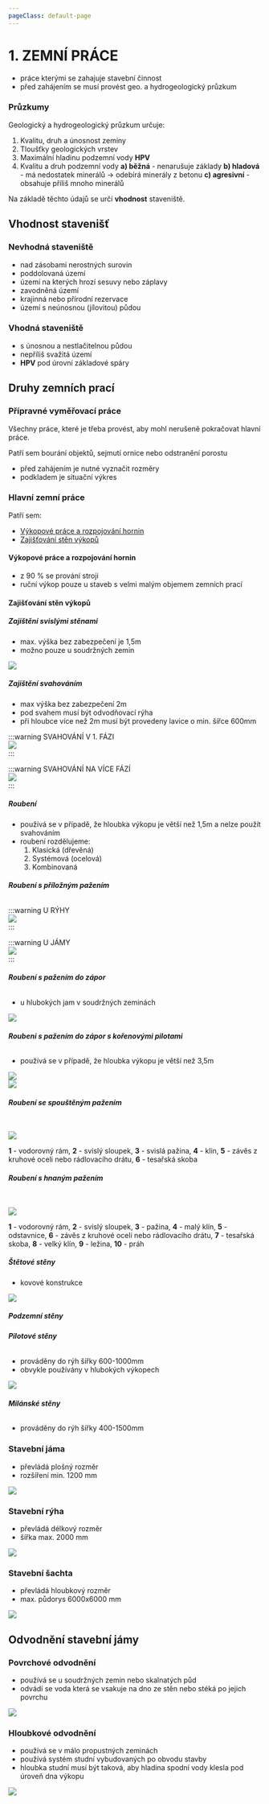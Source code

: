 ```yaml
---
pageClass: default-page
---
```


# 1. ZEMNÍ PRÁCE

- práce kterými se zahajuje stavební činnost
- před zahájením se musí provést geo. a hydrogeologický průzkum

### Průzkumy

Geologický a hydrogeologický průzkum určuje:

1. Kvalitu, druh a únosnost zeminy
2. Tloušťky geologických vrstev
3. Maximální hladinu podzemní vody **HPV**
4. Kvalitu a druh podzemní vody
   **a) běžná** - nenarušuje základy
   **b) hladová** - má nedostatek minerálů → odebírá minerály z betonu
   **c) agresivní** - obsahuje příliš mnoho minerálů

Na základě těchto údajů se určí **vhodnost** staveniště.

## Vhodnost stavenišť

### Nevhodná staveniště

- nad zásobami nerostných surovin
- poddolovaná území
- území na kterých hrozí sesuvy nebo záplavy
- zavodněná území
- krajinná nebo přírodní rezervace
- území s neúnosnou (jílovitou) půdou

### Vhodná staveniště

- s únosnou a nestlačitelnou půdou
- nepříliš svažitá území
- **HPV** pod úrovní základové spáry

## Druhy zemních prací

### Přípravné vyměřovací práce

Všechny práce, které je třeba provést, aby mohl nerušeně pokračovat hlavní práce.

Patří sem bourání objektů, sejmutí ornice nebo odstranění porostu

- před zahájením je nutné vyznačit rozměry
- podkladem je situační výkres

### Hlavní zemní práce

Patří sem:

- [Výkopové práce a rozpojování hornin](/pos/1/#vykopove-prace-a-rozpojovani-hornin)
- [Zajišťování stěn výkopů](/pos/1/#zajistovani-sten-vykopu)

#### Výkopové práce a rozpojování hornin

- z 90 % se prování stroji
- ruční výkop pouze u staveb s velmi malým objemem zemních prací

#### Zajišťování stěn výkopů

##### Zajištění svislými stěnami

- max. výška bez zabezpečení je 1,5m
- možno pouze u soudržných zemin

<img class="centered_image" src="/images/pos/1/svisly_vykop.jpg" />

##### Zajištění svahováním

- max výška bez zabezpečení 2m
- pod svahem musí být odvodňovací rýha
- při hloubce více než 2m musí být provedeny lavice o min. šířce 600mm

:::warning SVAHOVÁNÍ V 1. FÁZI
<br>
<img class="centered_image" src="/images/pos/1/svahovany_vykop1.jpg" />
<br>
:::

:::warning SVAHOVÁNÍ NA VÍCE FÁZÍ
<br>
<img class="centered_image" src="/images/pos/1/svahovany_vykop2.jpg" />
<br>
:::

##### Roubení

- používá se v případě, že hloubka výkopu je větší než 1,5m a nelze použít svahováním
- roubení rozdělujeme:
  1. Klasická (dřevěná)
  2. Systémová (ocelová)
  3. Kombinovaná

###### **Roubení s příložným pažením**

:::warning U RÝHY
<br>
<img class="centered_image" src="/images/pos/1/roubeni_u_ryhy.jpg" />
<br>
:::

:::warning U JÁMY
<br>
<img class="centered_image" src="/images/pos/1/roubeni_u_jamy.jpg" />
<br>
:::

###### **Roubení s pažením do zápor**

- u hlubokých jam v soudržných zeminách

<img class="centered_image" src="/images/pos/1/pazeni_do_zapor.jpg" />

###### **Roubeni s pažením do zápor s kořenovými pilotami**

- používá se v případě, že hloubka výkopu je větší než 3,5m

<img class="centered_image" src="/images/pos/1/koren_rez.jpg" />
<br>
<img class="centered_image" src="/images/pos/1/koren_pudorys.jpg" />

###### **Roubení se spouštěným pažením**

<br>
<img class="centered_image" src="/images/pos/1/spoustene_pazeni.jpg" />

**1** - vodorovný rám, **2** - svislý sloupek, **3** - svislá pažina, **4** - klin, **5** - závěs z kruhové oceli nebo rádlovacího drátu, **6** - tesařská skoba

###### **Roubení s hnaným pažením**

<br>
<img class="centered_image" src="/images/pos/1/hnane_pazeni.jpg" />

**1** - vodorovný rám, **2** - svislý sloupek, **3** - pažina, **4** - malý klín, **5** - odstavnice, **6** - závěs z kruhové oceli nebo rádlovacího drátu, **7** - tesařská skoba, **8** - velký klín, **9** - ležina, **10** - práh

##### Štětové stěny

- kovové konstrukce

<img class="centered_image" src="/images/pos/1/stetova_stena.jpg" />

##### Podzemní stěny

###### **Pilotové stěny**

- prováděny do rýh šířky 600-1000mm
- obvykle používány v hlubokých výkopech

<img class="centered_image" src="/images/pos/1/pilotove_steny.jpg" />

###### **Milánské stěny**

- prováděny do rýh šířky 400-1500mm

### Stavební jáma

- převládá plošný rozměr
- rozšíření min. 1200 mm

<img class="centered_image" src="/images/pos/1/jama.jpg" />

### Stavební rýha

- převládá délkový rozměr
- šířka max. 2000 mm

<img class="centered_image" src="/images/pos/1/ryha.jpg" />

### Stavební šachta

- převládá hloubkový rozměr
- max. půdorys 6000x6000 mm

<img class="centered_image" src="/images/pos/1/sachta.jpg" />

## Odvodnění stavební jámy

### Povrchové odvodnění

- používá se u soudržných zemin nebo skalnatých půd
- odvádí se voda která se vsakuje na dno ze stěn nebo stéká po jejich povrchu

<img class="centered_image" src="/images/pos/1/odvodneni_povrch.jpg" />

### Hloubkové odvodnění

- používá se v málo propustných zeminách
- používá systém studní vybudovaných po obvodu stavby
- hloubka studní musí být taková, aby hladina spodní vody klesla <Badge type="warning" text="min 0,5 m" vertical="middle" /> pod úroveň dna výkopu

<img class="centered_image" src="/images/pos/1/odvodneni_hloubkove.jpg" />
